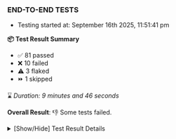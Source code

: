 ### END-TO-END TESTS

- Testing started at: September 16th 2025, 11:51:41 pm

**📦 Test Result Summary**

- ✅ 81 passed
- ❌ 10 failed
- ⚠️ 3 flaked
- ⏩ 1 skipped

⌛ _Duration: 9 minutes and 46 seconds_

**Overall Result**: 👎 Some tests failed.



<details>
    <summary>[Show/Hide] Test Result Details</summary>
    <div markdown="1">

| Test | Browser | Test Case | Tags | Result |
| :---: | :---: | :--- | :---: | :---: |
| 1 | chromium-meshery-provider | deploys a published design to a connected cluster |  | ❌ |
| 2 | chromium-meshery-provider | Transition to not found state and then back to connected state |  | ⚠️ |
| 3 | chromium-local-provider | displays published design card correctly |  | ⚠️ |
| 4 | chromium-local-provider | Transition to disconnected state and then back to connected state |  | ⚠️ |
| 5 | chromium-local-provider | Transition to not found state and then back to connected state |  | ❌ |
| 6 | chromium-local-provider | Delete Kubernetes cluster connections |  | ➖ |
| 7 | chromium-local-provider | Toggle &quot;Send Anonymous Usage Statistics&quot; |  | ❌ |
| 8 | chromium-local-provider | Toggle &quot;Send Anonymous Performance Results&quot; |  | ❌ |
| 9 | chromium-local-provider | Edit the configuration of a performance profile with load generator fortio and service mesh None |  | ❌ |
| 10 | chromium-local-provider | Aggregation Charts are displayed |  | ❌ |
| 11 | chromium-local-provider | deletes a published design from the list |  | ❌ |
| 12 | chromium-local-provider | Compare test of a performance profile with load generator fortio |  | ❌ |
| 13 | chromium-local-provider | deploys a published design to a connected cluster |  | ❌ |
| 14 | chromium-local-provider | Delete a performance profile with load generator fortio |  | ❌ |

</div>
</details>


<!-- To see the full report, please visit our CI/CD pipeline with reporter. -->